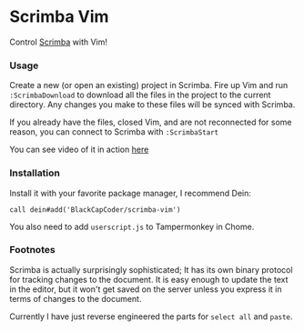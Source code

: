 # Scrimba Vim
Control [Scrimba](https://scrimba.com/) with Vim!


### Usage

Create a new (or open an existing) project in Scrimba. Fire up Vim and run `:ScrimbaDownload` to download all the files in the project to the current directory. Any changes you make to these files will be synced with Scrimba.

If you already have the files, closed Vim, and are not reconnected for some reason, you can connect to Scrimba with `:ScrimbaStart`

You can see video of it in action [here](https://youtu.be/DUdi2Ou4YRc)


### Installation

Install it with your favorite package manager, I recommend Dein:

    call dein#add('BlackCapCoder/scrimba-vim')

You also need to add `userscript.js` to Tampermonkey in Chome.


### Footnotes
Scrimba is actually surprisingly sophisticated; It has its own binary protocol for tracking changes to the document. It is easy enough to update the text in the editor, but it won't get saved on the server unless you express it in terms of changes to the document.

Currently I have just reverse engineered the parts for `select all` and `paste`.
